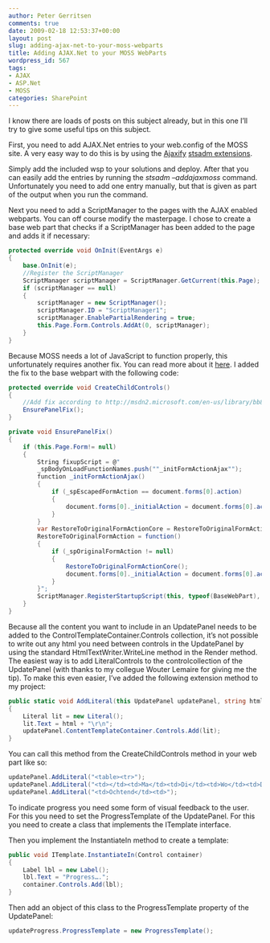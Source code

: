 ```yaml
---
author: Peter Gerritsen
comments: true
date: 2009-02-18 12:53:37+00:00
layout: post
slug: adding-ajax-net-to-your-moss-webparts
title: Adding AJAX.Net to your MOSS WebParts
wordpress_id: 567
tags:
- AJAX
- ASP.Net
- MOSS
categories: SharePoint
---
```


I know there are loads of posts on this subject already, but in this one I’ll try to give some useful tips on this subject.

First, you need to add AJAX.Net entries to your web.config of the MOSS site. A very easy way to do this is by using the [Ajaxify](http://www.codeplex.com/ajaxifymoss) [stsadm extensions](http://www.codeplex.com/ajaxifymoss).

Simply add the included wsp to your solutions and deploy. After that you can easily add the entries by running the _stsadm –addajaxmoss_ command. Unfortunately you need to add one entry manually, but that is given as part of the output when you run the command.

Next you need to add a ScriptManager to the pages with the AJAX enabled webparts. You can off course modify the masterpage. I chose to create a base web part that checks if a ScriptManager has been added to the page and adds it if necessary:

```csharp
protected override void OnInit(EventArgs e)
{
    base.OnInit(e);
    //Register the ScriptManager
    ScriptManager scriptManager = ScriptManager.GetCurrent(this.Page);
    if (scriptManager == null)
    {
        scriptManager = new ScriptManager();
        scriptManager.ID = "ScriptManager1";
        scriptManager.EnablePartialRendering = true;
        this.Page.Form.Controls.AddAt(0, scriptManager);
    }
}
```

Because MOSS needs a lot of JavaScript to function properly, this unfortunately requires another fix. You can read more about it [here](http://msdn.microsoft.com/en-us/library/bb861877.aspx). I added the fix to the base webpart with the following code:

```csharp
protected override void CreateChildControls()
{
    //Add fix according to http://msdn2.microsoft.com/en-us/library/bb861877.aspx
    EnsurePanelFix();
}

private void EnsurePanelFix()
{
    if (this.Page.Form!= null)
    {
        String fixupScript = @"
        _spBodyOnLoadFunctionNames.push(""_initFormActionAjax"");
        function _initFormActionAjax()
        {
            if (_spEscapedFormAction == document.forms[0].action)
            {
                document.forms[0]._initialAction = document.forms[0].action;
            }
        }
        var RestoreToOriginalFormActionCore = RestoreToOriginalFormAction;
        RestoreToOriginalFormAction = function()
        {
            if (_spOriginalFormAction != null)
            {
                RestoreToOriginalFormActionCore();
                document.forms[0]._initialAction = document.forms[0].action;
            }
        }";
        ScriptManager.RegisterStartupScript(this, typeof(BaseWebPart), "UpdatePanelFixup", fixupScript, true);
    }
}
```

Because all the content you want to include in an UpdatePanel needs to be added to the ControlTemplateContainer.Controls collection, it’s not possible to write out any html you need between controls in the UpdatePanel by using the standard HtmlTextWriter.WriteLine method in the Render method. The easiest way is to add LiteralControls to the controlcollection of the UpdatePanel (with thanks to my collegue Wouter Lemaire for giving me the tip). To make this even easier, I’ve added the following extension method to my project:

```csharp
public static void AddLiteral(this UpdatePanel updatePanel, string html)
{
    Literal lit = new Literal();
    lit.Text = html + "\r\n";
    updatePanel.ContentTemplateContainer.Controls.Add(lit);
}
```

You can call this method from the CreateChildControls method in your web part like so:

```csharp
updatePanel.AddLiteral("<table><tr>");
updatePanel.AddLiteral("<td></td><td>Ma</td><td>Di</td><td>Wo</td><td>Do</td><td>Vr</td></tr><tr>");
updatePanel.AddLiteral("<td>Ochtend</td><td>");
```

To indicate progress you need some form of visual feedback to the user. For this you need to set the ProgressTemplate of the UpdatePanel. For this you need to create a class that implements the ITemplate interface.

Then you implement the InstantiateIn method to create a template:

```csharp
public void ITemplate.InstantiateIn(Control container)
{
    Label lbl = new Label();
    lbl.Text = "Progress….";
    container.Controls.Add(lbl);
}
```

Then add an object of this class to the ProgressTemplate property of the UpdatePanel:

```csharp
updateProgress.ProgressTemplate = new ProgressTemplate();
```
